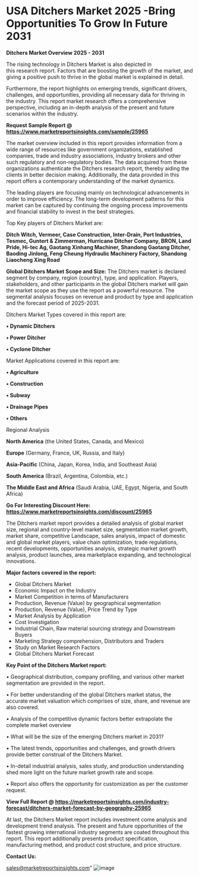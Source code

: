 # USA Ditchers Market 2025 -Bring Opportunities To Grow In Future 2031

<Strong> Ditchers Market Overview 2025 - 2031</strong>

The rising technology in Ditchers Market is also depicted in this research report. Factors that are boosting the growth of the market, and giving a positive push to thrive in the global market is explained in detail.

Furthermore, the report highlights on emerging trends, significant drivers, challenges, and opportunities, providing all necessary data for thriving in the industry. This report market research offers a comprehensive perspective, including an in-depth analysis of the present and future scenarios within the industry.

<strong>Request Sample Report @ <a href=https://www.marketreportsinsights.com/sample/25965>https://www.marketreportsinsights.com/sample/25965</a></strong>

The market overview included in this report provides information from a wide range of resources like government organizations, established companies, trade and industry associations, industry brokers and other such regulatory and non-regulatory bodies. The data acquired from these organizations authenticate the Ditchers research report, thereby aiding the clients in better decision making. Additionally, the data provided in this report offers a contemporary understanding of the market dynamics.

The leading players are focusing mainly on technological advancements in order to improve efficiency. The long-term development patterns for this market can be captured by continuing the ongoing process improvements and financial stability to invest in the best strategies.

Top Key players of Ditchers Market are:

<strong>Ditch Witch, Vermeer, Case Construction, Inter-Drain, Port Industries, Tesmec, Guntert & Zimmerman, Hurricane Ditcher Company, BRON, Land Pride, Hi-tec Ag, Gaotang Xinhang Machiner, Shandong Gaotang Ditcher, Baoding Jinlong, Feng Cheung Hydraulic Machinery Factory, Shandong Liaocheng Xing Road</strong>

<strong><b>Global Ditchers Market Scope and Size:</b></strong>
The Ditchers market is declared segment by company, region (country), type, and application. Players, stakeholders, and other participants in the global Ditchers market will gain the market scope as they use the report as a powerful resource. The segmental analysis focuses on revenue and product by type and application and the forecast period of 2025-2031.

Ditchers Market Types covered in this report are:

<strong>• Dynamic Ditchers

• Power Ditcher

• Cyclone Ditcher</strong>

Market Applications covered in this report are:

<strong>• Agriculture

• Construction

• Subway

• Drainage Pipes

• Others</strong> 

Regional Analysis

<strong>North America</strong> (the United States, Canada, and Mexico)

<strong>Europe</strong> (Germany, France, UK, Russia, and Italy)

<strong>Asia-Pacific</strong> (China, Japan, Korea, India, and Southeast Asia)

<strong>South America</strong> (Brazil, Argentina, Colombia, etc.)

<strong>The Middle East and Africa</strong> (Saudi Arabia, UAE, Egypt, Nigeria, and South Africa)

<strong>Go For Interesting Discount Here: <a href=https://www.marketreportsinsights.com/discount/25965>https://www.marketreportsinsights.com/discount/25965</a></strong>

The Ditchers market report provides a detailed analysis of global market size, regional and country-level market size, segmentation market growth, market share, competitive Landscape, sales analysis, impact of domestic and global market players, value chain optimization, trade regulations, recent developments, opportunities analysis, strategic market growth analysis, product launches, area marketplace expanding, and technological innovations.

<strong><b>Major factors covered in the report:</b></strong>
<ul>
  <li>Global Ditchers Market </li>
  <li>Economic Impact on the Industry</li>
  <li>Market Competition in terms of Manufacturers</li>
  <li>Production, Revenue (Value) by geographical segmentation</li>
  <li>Production, Revenue (Value), Price Trend by Type</li>
  <li>Market Analysis by Application</li>
  <li>Cost Investigation</li>
  <li>Industrial Chain, Raw material sourcing strategy and Downstream Buyers</li>
  <li>Marketing Strategy comprehension, Distributors and Traders</li>
  <li>Study on Market Research Factors</li>
  <li>Global Ditchers Market Forecast</li>
</ul>

<strong><b>Key Point of the Ditchers Market report:</b></strong>

• Geographical distribution, company profiling, and various other market segmentation are provided in the report.

• For better understanding of the global Ditchers market status, the accurate market valuation which comprises of size, share, and revenue are also covered.

• Analysis of the competitive dynamic factors better extrapolate the complete market overview

• What will be the size of the emerging Ditchers market in 2031?

• The latest trends, opportunities and challenges, and growth drivers provide better construal of the Ditchers Market.

• In-detail industrial analysis, sales study, and production understanding shed more light on the future market growth rate and scope.

• Report also offers the opportunity for customization as per the customer request.

<strong><b>View Full Report @ <a href=https://marketreportsinsights.com/industry-forecast/ditchers-market-forecast-by-geography-25965>https://marketreportsinsights.com/industry-forecast/ditchers-market-forecast-by-geography-25965</a></b></strong>


At last, the Ditchers Market report includes investment come analysis and development trend analysis. The present and future opportunities of the fastest growing international industry segments are coated throughout this report. This report additionally presents product specification, manufacturing method, and product cost structure, and price structure.

<strong>Contact Us:</strong>

sales@marketreportsinsights.com"
![image](https://github.com/user-attachments/assets/47e36974-d2cc-4347-ac71-dd3666d8f733)
